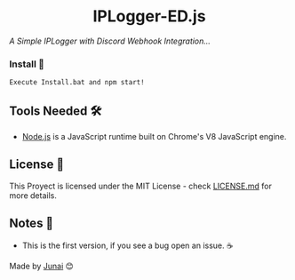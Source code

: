 <h1 align="center"> IPLogger-ED.js </h1>

_A Simple IPLogger with Discord Webhook Integration..._


### Install 🔧
```
Execute Install.bat and npm start!
```


## Tools Needed 🛠️

* [Node.js](https://nodejs.org) is a JavaScript runtime built on Chrome's V8 JavaScript engine.

## License 📄

This Proyect is licensed under the MIT License - check [LICENSE.md](LICENSE) for more details.

## Notes 🎁

* This is the first version, if you see a bug open an issue. ☕

Made by [Junai](https://github.com/Junai22) 😊

